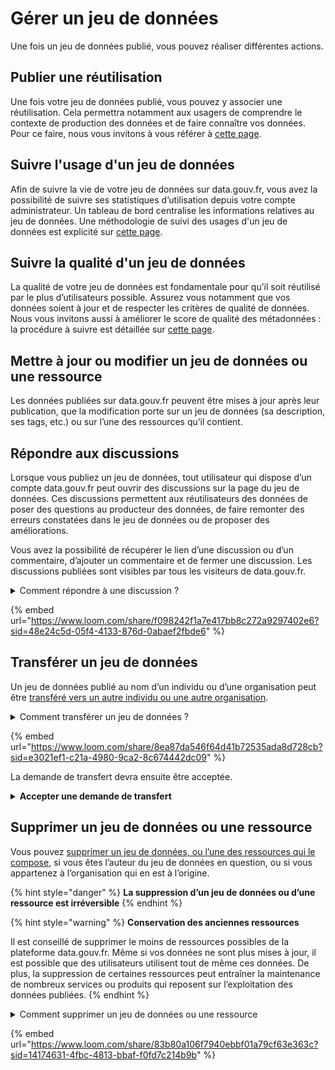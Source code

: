 # Gérer un jeu de données

Une fois un jeu de données publié, vous pouvez réaliser différentes actions. &#x20;

## Publier une réutilisation

Une fois votre jeu de données publié, vous pouvez y associer une réutilisation. Cela permettra notamment aux usagers de comprendre le contexte de production des données et de faire connaître vos données. Pour ce faire, nous vous invitons à vous référer à [cette page](../../../utiliser-data.gouv.fr/publier-une-reutilisation.md).&#x20;

## Suivre l'usage d'un jeu de données

Afin de suivre la vie de votre jeu de données sur data.gouv.fr, vous avez la possibilité de suivre ses statistiques d’utilisation depuis votre compte administrateur. Un tableau de bord centralise les informations relatives au jeu de données. Une méthodologie de suivi des usages d'un jeu de données est explicité sur [cette page](../../guide-qualite/ameliorer-la-qualite-dun-jeu-de-donnees-en-continu/connaitre-et-suivre-les-usages-dun-jeu-de-donnees.md).&#x20;

## Suivre la qualité d'un jeu de données

La qualité de votre jeu de données est fondamentale pour qu’il soit réutilisé par le plus d’utilisateurs possible. Assurez vous notamment que vos données soient à jour et de respecter les critères de qualité de données. Nous vous invitons aussi à améliorer le score de qualité des métadonnées : la procédure à suivre est détaillée sur [cette page](../../guide-qualite/ameliorer-la-qualite-dun-jeu-de-donnees-en-continu/ameliorer-le-score-de-qualite-des-metadonnees.md).&#x20;

## Mettre à jour ou modifier un jeu de données ou une ressource

Les données publiées sur data.gouv.fr peuvent être mises à jour après leur publication, que la modification porte sur un jeu de données (sa description, ses tags, etc.) ou sur l’une des ressources qu’il contient.

## Répondre aux discussions

Lorsque vous publiez un jeu de données, tout utilisateur qui dispose d’un compte data.gouv.fr peut ouvrir des discussions sur la page du jeu de données. Ces discussions permettent aux réutilisateurs des données de poser des questions au producteur des données, de faire remonter des erreurs constatées dans le jeu de données ou de proposer des améliorations.

Vous avez la possibilité de récupérer le lien d’une discussion ou d’un commentaire, d’ajouter un commentaire et de fermer une discussion.  Les discussions publiées sont visibles par tous les visiteurs de data.gouv.fr.

<details>

<summary>Comment répondre à une discussion ? </summary>

Pour transférer un jeu de données publié avec votre propre compte, à titre personnel :&#x20;

1. [Connectez-vous à votre compte](https://www.data.gouv.fr/fr/login) ;
2. Rendez-vous sur le jeu de données ;
3. Rendez-vous sur l'onglet discussions ;
4. Cliquez sur répondre.

</details>

{% embed url="https://www.loom.com/share/f098242f1a7e417bb8c272a9297402e6?sid=48e24c5d-05f4-4133-876d-0abaef2fbde6" %}

## Transférer un jeu de données

Un jeu de données publié au nom d’un individu ou d’une organisation peut être [transféré vers un autre individu ou une autre organisation](https://doc.data.gouv.fr/jeux-de-donnees/transferer-un-jeu-de-donnees/).

<details>

<summary>Comment transférer un jeu de données ? </summary>

Pour transférer un jeu de données publié avec votre propre compte, à titre personnel :&#x20;

1. [Connectez-vous à votre compte](https://www.data.gouv.fr/fr/login) ;
2. Rendez-vous sur [votre tableau de bord](https://www.data.gouv.fr/fr/admin/), en cliquant sur **"Administration"** en haut à droite de votre écran ;
3. Allez sur [la page de suivi de votre compte](https://www.data.gouv.fr/fr/admin/me/edit), en cliquant sur **"Profil"**, dans la colonne de gauche ;
4. Naviguez jusqu’à la section **"Jeux de données"** située en milieu de page ;
5. Cliquez sur le jeu de données que vous souhaitez transférer ;
6. Cliquez sur la flèche située à côté du bouton **"Éditer"**, en haut à droite de votre écran, puis sur **"Transférer"** dans le menu déroulant qui apparaît alors ;
7. Sélectionnez le type de compte vers lequel vous souhaitez transférer le jeu de données (individu ou organisation) ;
8. Saisissez le nom de l’utilisateur ou de l’organisation vers lequel vous souhaitez transférer les données, puis cliquez sur son profil quand il apparaît à l’écran ;
9. Indiquez une raison éventuelle pour ce transfert dans la zone **"Raison"** puis cliquez sur **"Confirmer"** pour valider la demande de transfert ;
10. Votre destinataire reçoit alors une notification. Une fois la demande de transfert acceptée par votre destinataire, le jeu de données lui est effectivement transféré.

</details>

{% embed url="https://www.loom.com/share/8ea87da546f64d41b72535ada8d728cb?sid=e3021ef1-c21a-4980-9ca2-8c674442dc09" %}

La demande de transfert devra ensuite être acceptée.

<details>

<summary><strong>Accepter une demande de transfert</strong></summary>

Pour accepter une demande de transfert vers votre compte :

1. [Connectez-vous à votre compte](https://www.data.gouv.fr/fr/login) ;
2. Rendez-vous sur [votre tableau de bord](https://www.data.gouv.fr/fr/admin/), en cliquant sur **"Administration"** en haut à droite de votre écran ;
3. Cliquez sur l’enveloppe située en haut à droite de votre écran, puis sur le message dont le titre est **"Demande de transfert en attente"** ;
4. Vérifiez que le jeu de données que vous êtes sur le point d’accepter est le bon puis cliquez sur **"Accepter"** pour confirmer le transfert.

</details>

## Supprimer un jeu de données ou une ressource

Vous pouvez [supprimer un jeu de données, ou l’une des ressources qui le compose](https://doc.data.gouv.fr/jeux-de-donnees/mettre-a-jour-un-jeu-de-donnees-ou-une-ressource/), si vous êtes l’auteur du jeu de données en question, ou si vous appartenez à l’organisation qui en est à l’origine.&#x20;

{% hint style="danger" %}
**La suppression d’un jeu de données ou d’une ressource est irréversible**
{% endhint %}

{% hint style="warning" %}
**Conservation des anciennes ressources**

Il est conseillé de supprimer le moins de ressources possibles de la plateforme data.gouv.fr. Même si vos données ne sont plus mises à jour, il est possible que des utilisateurs utilisent tout de même ces données. De plus, la suppression de certaines ressources peut entraîner la maintenance de nombreux services ou produits qui reposent sur l’exploitation des données publiées.
{% endhint %}

<details>

<summary>Comment supprimer un jeu de données ou une ressource</summary>

1. Rendez-vous sur : [data.gouv.fr/fr/admin/](https://www.data.gouv.fr/fr/admin/) ;
2. Choisissez votre profil ou votre organisation qui possède ce jeu de données dans le bandeau de gauche ;
3. Sélectionnez le jeu de données ;
4. Cliquer sur éditer en haut à droite puis sélectionnez supprimer ;

</details>

{% embed url="https://www.loom.com/share/83b80a106f7940ebbf01a79cf63e363c?sid=14174631-4fbc-4813-bbaf-f0fd7c214b9b" %}
